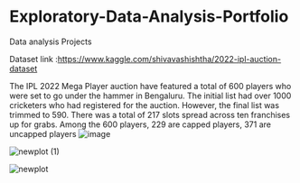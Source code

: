 # Exploratory-Data-Analysis-Portfolio
Data analysis Projects

Dataset link :https://www.kaggle.com/shivavashishtha/2022-ipl-auction-dataset

The IPL 2022 Mega Player auction have featured a total of 600 players who were set to go under the hammer in Bengaluru. The initial list had over 1000 cricketers who had registered for the auction. However, the final list was trimmed to 590. There was a total of 217 slots spread across ten franchises up for grabs. Among the 600 players, 229 are capped players, 371 are uncapped players
![image](https://user-images.githubusercontent.com/63599968/157164876-7ae8a475-0958-42fe-b791-3c4f20d0be1e.png)

![newplot (1)](https://user-images.githubusercontent.com/63599968/157164895-22114c89-baf9-4b4f-ac42-d2996da55651.png)

![newplot](https://user-images.githubusercontent.com/63599968/157164902-9fea42ec-afa4-4db1-abe7-05aabfd53662.png)
